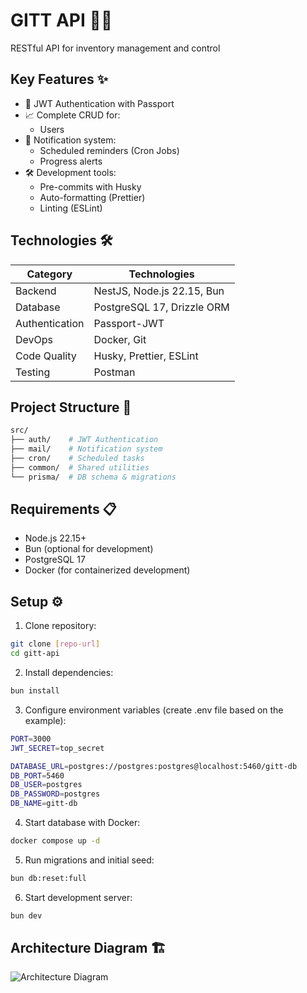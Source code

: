 # GITT API 🏦🎯

RESTful API for inventory management and control

## Key Features ✨

- 🔐 JWT Authentication with Passport
- 📈 Complete CRUD for:
  - Users
- 📧 Notification system:
  - Scheduled reminders (Cron Jobs)
  - Progress alerts
- 🛠️ Development tools:
  - Pre-commits with Husky
  - Auto-formatting (Prettier)
  - Linting (ESLint)

## Technologies 🛠️

| Category       | Technologies               |
| -------------- | -------------------------- |
| Backend        | NestJS, Node.js 22.15, Bun |
| Database       | PostgreSQL 17, Drizzle ORM |
| Authentication | Passport-JWT               |
| DevOps         | Docker, Git                |
| Code Quality   | Husky, Prettier, ESLint    |
| Testing        | Postman                    |

## Project Structure 📂

```bash
src/
├── auth/    # JWT Authentication
├── mail/    # Notification system
├── cron/    # Scheduled tasks
├── common/  # Shared utilities
└── prisma/  # DB schema & migrations
```

## Requirements 📋

- Node.js 22.15+
- Bun (optional for development)
- PostgreSQL 17
- Docker (for containerized development)

## Setup ⚙️

1. Clone repository:

```bash
git clone [repo-url]
cd gitt-api
```

2. Install dependencies:

```bash
bun install
```

3. Configure environment variables (create .env file based on the example):

```bash
PORT=3000
JWT_SECRET=top_secret

DATABASE_URL=postgres://postgres:postgres@localhost:5460/gitt-db
DB_PORT=5460
DB_USER=postgres
DB_PASSWORD=postgres
DB_NAME=gitt-db
```

4. Start database with Docker:

```bash
docker compose up -d
```

5. Run migrations and initial seed:

```bash
bun db:reset:full
```

6. Start development server:

```bash
bun dev
```

## Architecture Diagram 🏗️

![Architecture Diagram](public/arquitectura.png)
